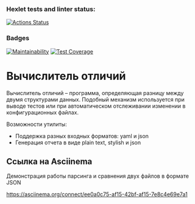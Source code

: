 ### Hexlet tests and linter status:
[![Actions Status](https://github.com/AlexSorb/java-project-71/actions/workflows/hexlet-check.yml/badge.svg)](https://github.com/AlexSorb/java-project-71/actions)

### Badges
[![Maintainability](https://api.codeclimate.com/v1/badges/5c23029fd84d3ef0e823/maintainability)](https://codeclimate.com/github/AlexSorb/java-project-71/maintainability)
[![Test Coverage](https://api.codeclimate.com/v1/badges/5c23029fd84d3ef0e823/test_coverage)](https://codeclimate.com/github/AlexSorb/java-project-71/test_coverage)
# Вычислитель отличий

Вычислитель отличий – программа, определяющая разницу между двумя структурами данных.
Подобный механизм используется при выводе тестов или при автоматическом отслеживании изменении в конфигурационных файлах.

Возможности утилиты:
- Поддержка разных входных форматов: yaml и json
- Генерация отчета в виде plain text, stylish и json

## Ссылка на Asciinema
Демонстрация работы парсинга и сравнения двух файлов в формате JSON

<https://asciinema.org/connect/ee0a0c75-af15-42bf-af15-7e8c4e69e7a1>
